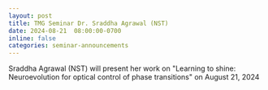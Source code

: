```yaml
---
layout: post
title: TMG Seminar Dr. Sraddha Agrawal (NST)
date: 2024-08-21  08:00:00-0700
inline: false
categories: seminar-announcements
---
```


Sraddha Agrawal (NST)  will present her work on "Learning to shine: Neuroevolution for optical control of phase transitions" on August 21, 2024

